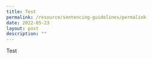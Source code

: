 ```yaml
---
title: Test
permalink: /resource/sentencing-guidelines/permalink
date: 2022-05-23
layout: post
description: ""
---
```

Test